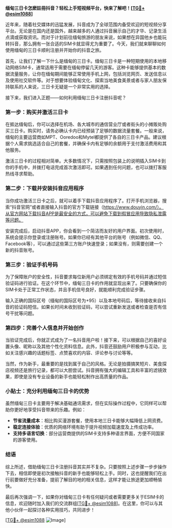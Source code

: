 **缅甸三日卡怎麽註冊抖音？轻松上手短视频平台，快来了解吧！[[TG💪+ @esim1088](https://t.me/s/esim1088)]**

近年来，随着社交媒体的迅猛发展，抖音成为了全球范围内备受欢迎的短视频分享平台。无论是在国内还是国外，越来越多的人通过抖音展示自己的才华、记录生活点滴或获取资讯。而对于计划前往缅甸旅游的朋友来说，如果想在异国他乡也能玩转抖音，那么拥有一张合适的SIM卡就显得尤为重要了。今天，我们就来聊聊如何使用缅甸的三日卡顺利注册并开始你的抖音之旅。

首先，让我们了解一下什么是缅甸的三日卡。缅甸三日卡是一种短期使用的本地移动网络SIM卡，通常适用于需要在缅甸停留几天的游客。这种卡能够提供基本的数据流量服务，让你在缅甸期间能够正常使用手机上网，包括浏览网页、发送信息以及使用社交软件等。对于想要体验缅甸文化、探索当地美食美景或者与家人朋友保持联系的人来说，三日卡无疑是一个非常实用的选择。

接下来，我们进入正题——如何利用缅甸三日卡注册抖音呢？

### 第一步：购买并激活三日卡

在抵达缅甸后，你可以选择在机场、各大城市的通信营业厅或者街头的小摊贩处购买三日卡。购买时，请务必确认卡内已经预装了足够的数据流量套餐。一般来说，缅甸的主要运营商如MPT、Ooredoo和Mytel都提供了各自的三日卡产品。建议根据个人需求挑选适合自己的套餐，并确保卡内有足够的余额用于支付激活费用和其他服务。

激活三日卡的过程相对简单。大多数情况下，只需按照包装上的说明插入SIM卡到你的手机中，并拨打电话完成首次激活即可。如果遇到任何问题，也可以拨打客服热线寻求帮助。

### 第二步：下载并安装抖音应用程序

当你成功激活三日卡之后，就可以着手下载抖音应用程序了。打开手机浏览器，搜索“抖音官网”或者直接输入抖音的官方下载链接（https://www.douyin.com/）。从官方网站下载抖音APP是最安全的方式，可以避免下载到假冒应用导致隐私泄露等问题。

安装完成后，启动抖音APP，你会看到一个简洁而友好的用户界面。初次使用时，系统会提示你登录或注册账号。如果你已经有其他平台的账号（例如微信、QQ、Facebook等），可以通过这些第三方账户快速登录；如果没有，则需要创建一个新的抖音账号。

### 第三步：验证手机号码

为了保障账户的安全性，抖音要求每位新用户必须绑定有效的手机号码并通过短信验证码进行验证。在这个环节中，缅甸三日卡的作用就显现出来了。只要确保你的SIM卡处于正常工作状态，并且手机信号良好，就能顺利完成验证步骤。

输入正确的国际区号（缅甸的国际区号为+95）以及本地号码后，等待接收来自抖音的验证码短信。如果长时间未收到验证码，可以尝试重新发送或者检查是否有信号干扰等问题。

### 第四步：完善个人信息并开始创作

当验证完成后，你就正式成为了一名抖音用户啦！接下来，可以根据自己的喜好设置头像、昵称以及其他个性化资料信息。此外，抖音还鼓励用户积极参与互动，比如关注感兴趣的话题标签、点赞喜欢的内容、评论参与讨论等等。

当然，作为新手，最重要的是找到属于自己的风格。无论是拍摄搞笑短片、美食探店视频还是旅行记录，都可以大胆尝试。抖音拥有强大的编辑工具和丰富的滤镜效果，即使是没有专业设备的新手也能轻松制作出高质量的作品。

### 小贴士：充分利用缅甸三日卡的优势

虽然缅甸三日卡主要用于解决基础通讯需求，但在实际操作过程中，它同样可以帮助你更好地享受抖音带来的乐趣。例如：

- **节省流量成本**：相比购买漫游套餐，使用本地三日卡能够大幅降低上网资费。
- **稳定连接体验**：优质的网络环境有助于提升视频加载速度及上传成功率。
- **支持多语言切换**：部分运营商提供的SIM卡支持多种语言界面，方便不同国家的游客使用。

### 结语

综上所述，借助缅甸三日卡注册抖音其实并不复杂。只要按照上述步骤一步步操作下去，相信即使是初次接触抖音的新手也能够轻松上手。同时，这也提醒我们在出行前要做好充分准备，提前了解目的地的相关信息，这样才能让旅途更加顺畅愉快。

最后再次强调一下，如果你对缅甸三日卡有任何疑问或者需要更多关于ESIM卡的信息，欢迎随时加入我们的交流群组[[TG💪+ @esim1088](https://t.me/s/esim1088)]。在这里，你可以与其他小伙伴一起探讨各种实用技巧，共同进步！

[[TG💪+ @esim1088](https://t.me/s/esim1088) ![Image](https://i.postimg.cc/4NQfJmqS/Snipaste-2025-05-13-00-14-12.png)]